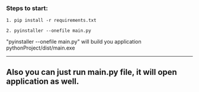 ### Steps to start:
 ```
1. pip install -r requirements.txt

2. pyinstaller --onefile main.py
 ```
"pyinstaller --onefile main.py" will build you application pythonProject/dist/main.exe

---
## Also you can just run main.py file, it will open application as well.
